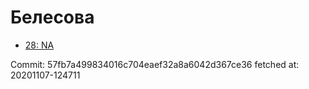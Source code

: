 # Белесова
- [28: NA](28.md)

Commit: 57fb7a499834016c704eaef32a8a6042d367ce36
 fetched at: 20201107-124711
